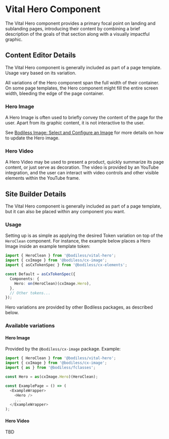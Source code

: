 # Vital Hero Component

The Vital Hero component provides a primary focal point on landing and sublanding pages,
introducing their content by combining a brief description of the goals of that section 
along with a visually impactful graphic.

<!-- TODO: we could add some screenshots -->

## Content Editor Details

The Vital Hero component is generally included as part of a page template. Usage vary based on its
variation.

All variations of the Hero component span the full width of their container. On some page templates,
the Hero component might fill the entire screen width, bleeding the edge of the page container.

### Hero Image

A Hero Image is often used to briefly convey the content of the page for the user. Apart from its
graphic content, it is not interactive to the user.

<!-- TODO: maybe we should add screenshots of the hero component instead of linking to the image component here -->

See [Bodiless Image: Select and Configure an Image](/Components/Image/?id=select-and-configure-an-image)
for more details on how to update the Hero image.

### Hero Video

A Hero Video may be used to present a product, quickly summarize its page content, or just serve as
decoration. The video is provided by an YouTube integration, and the user can interact with video
controls and other visible elements within the YouTube frame.

<!-- TODO: add how-to after adding the hero video component -->

## Site Builder Details

The Vital Hero component is generally included as part of a page template, but it can also be placed
within any component you want.

### Usage

Setting up is as simple as applying the desired Token variation on top of the `HeroClean` component.
For instance, the example below places a Hero Image inside an example template token:

```ts
import { HeroClean } from '@bodiless/vital-hero';
import { cxImage } from '@bodiless/cx-image';
import { asCxTokenSpec } from '@bodiless/cx-elements';

const Default = asCxTokenSpec({
  Components: {
    Hero: on(HeroClean)(cxImage.Hero),
  },
  // Other tokens...
});
```

Hero variations are provided by other Bodiless packages, as described below.

### Available variations

#### Hero Image

Provided by the `@bodiless/cx-image` package. Example:

<!-- TODO: maybe we should add an example of how to configure the inner bodiless image -->

```js
import { HeroClean } from '@bodiless/vital-hero';
import { cxImage } from '@bodiless/cx-image';
import { as } from '@bodiless/fclasses';

const Hero = as(cxImage.Hero)(HeroClean);

const ExamplePage = () => (
  <ExampleWrapper>
    <Hero />
    ...
  </ExampleWrapper>
);
``` 

#### Hero Video

<!-- TODO: add video example -->

TBD